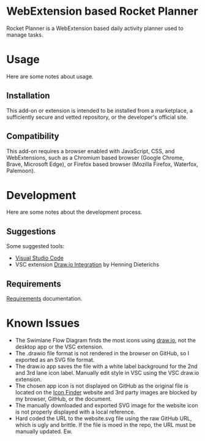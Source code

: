 # WebExtension based Rocket Planner

Rocket Planner is a WebExtension based daily activity planner used to manage tasks.

# Usage

Here are some notes about usage.

## Installation

This add-on or extension is intended to be installed from a marketplace, a sufficiently secure and vetted repository, or the developer's official site.

## Compatibility

This add-on requires a browser enabled with JavaScript, CSS, and WebExtensions, such as a Chromium based browser (Google Chrome, Brave, Microsoft Edge), or Firefox based browser (Mozilla Firefox, Waterfox, Palemoon).

# Development

Here are some notes about the development process.

## Suggestions

Some suggested tools:

- [Visual Studio Code](https://code.visualstudio.om/)
- VSC extension [Draw.io Integration](https://marketplace.visualstudio.com/items?itemName=hediet.vscode-drawio) by Henning Dieterichs

## Requirements

[Requirements](docs/Requirements.md) documentation.

# Known Issues

- The Swimlane Flow Diagram finds the most icons using [draw.io](https://app.diagrams.net/), not the desktop app or the VSC extension.
- The .drawio file format is not rendered in the browser on GitHub, so I exported as an SVG file format.
- The draw.io app saves the file with a white label background for the 2nd and 3rd lane icon label. Manually edit style in VSC using the VSC draw.io extension.
- The chosen app icon is not displayed on GitHub as the original file is located on the [Icon Finder](https://www.iconfinder.com/) website and 3rd party images are blocked by my browser, GitHub, or the document.
- The manually downloaded and exported SVG image for the website icon is not properly displayed with a local reference.
- Hard coded the URL to the website.svg file using the raw GitHub URL, which is ugly and brittle. If the file is moed in the repo, the URL must be manually updated. Ew.
